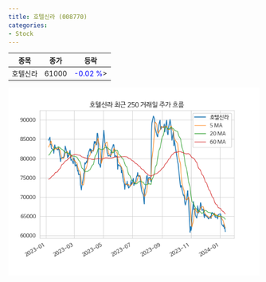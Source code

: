 ```yaml
---
title: 호텔신라 (008770)
categories:
- Stock
---
```


|종목|종가|등락|
|----|----|----|
|호텔신라|61000|<span style="color: blue">-0.02 %</span>>|

<!-- more -->

![008770](/assets/images/stock/008770.png)